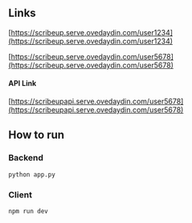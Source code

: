 
## Links
[https://scribeup.serve.ovedaydin.com/user1234](https://scribeup.serve.ovedaydin.com/user1234)

[https://scribeup.serve.ovedaydin.com/user5678](https://scribeup.serve.ovedaydin.com/user5678)

#### API Link
[https://scribeupapi.serve.ovedaydin.com/user5678](https://scribeupapi.serve.ovedaydin.com/user5678)

## How to run

### Backend
```
python app.py
```
### Client
```
npm run dev
```
